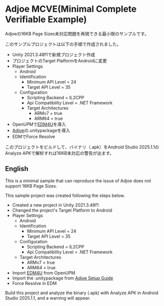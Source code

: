 # Adjoe MCVE(Minimal Complete Verifiable Example)

Adjoeの16KB Page Sizes未対応問題を再現できる最小限のサンプルです。  

このサンプルプロジェクトは以下の手順で作成されました。

- Unity 2021.3.48f1で新規プロジェクト作成
- プロジェクトのTarget PlatformをAndroidに変更
- Player Settings
  - Android
  - Identification
    - Minimum API Level = 24
    - Target API Level = 35
  - Configuration 
    - Scripting Backend = IL2CPP
    - Api Compatibility Level = .NET Framework
    - Target Architectures
      - ARMv7 = true
      - ARM64 = true
- OpenUPMで[EDM4U](https://github.com/googlesamples/unity-jar-resolver)を導入
- [Adjoe](https://docs.adjoe.io/rewarded-solutions/integration/playtime-sdk-for-android/get-started#step-3.-add-the-playtime-sdk-dependency)の.unitypackageを導入
- EDMでForce Resolve

このプロジェクトをビルドして、バイナリ（.apk）をAndroid Studio 2025.1.1のAnalyze APKで解析すれば16KB未対応の警告が出ます。

## English

This is a minimal sample that can reproduce the issue of Adjoe does not support 16KB Page Sizes.

This sample project was created following the steps below.

- Created a new project in Unity 2021.3.48f1
- Changed the project's Target Platform to Android
- Player Settings
  - Android
  - Identification
    - Minimum API Level = 24
    - Target API Level = 35
  - Configuration 
    - Scripting Backend = IL2CPP
    - Api Compatibility Level = .NET Framework
  - Target Architectures
    - ARMv7 = true
    - ARM64 = true
- Import [EDM4U](https://github.com/googlesamples/unity-jar-resolver) from OpenUPM
- Import the .unitypackage from [Adjoe Setup Guide](https://docs.adjoe.io/rewarded-solutions/integration/playtime-sdk-for-android/get-started#step-3.-add-the-playtime-sdk-dependency)
- Force Resolve in EDM

Build this project and analyze the binary (.apk) with Analyze APK in Android Studio 2025.1.1, and a warning will appear.
